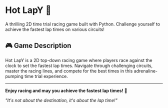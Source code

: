# Hot LapY 🏁

A thrilling 2D time trial racing game built with Python. Challenge yourself to achieve the fastest lap times on various circuits!

## 🎮 Game Description

Hot LapY is a 2D top-down racing game where players race against the clock to set the fastest lap times. Navigate through challenging circuits, master the racing lines, and compete for the best times in this adrenaline-pumping time trial experience.

---

**Enjoy racing and may you achieve the fastest lap times! 🏁**

*"It's not about the destination, it's about the lap time!"*